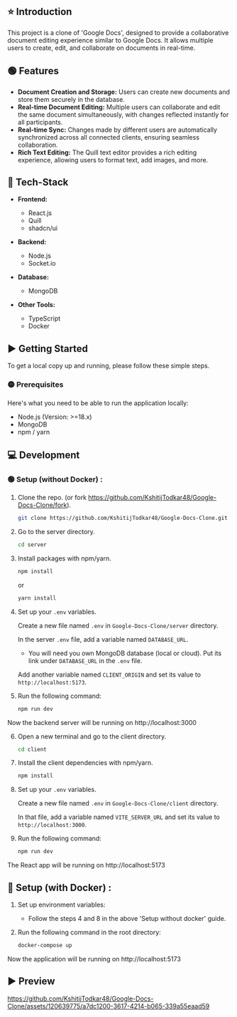 ## ⭐ Introduction
 This project is a clone of 'Google Docs', designed to provide a collaborative document editing experience similar to Google Docs. It allows multiple users to create, edit, and collaborate on documents in real-time.

## 🟢 Features

- **Document Creation and Storage:** Users can create new documents and store them securely in the database.
- **Real-time Document Editing:** Multiple users can collaborate and edit the same document simultaneously, with changes reflected instantly for all participants.
- **Real-time Sync:** Changes made by different users are automatically synchronized across all connected clients, ensuring seamless collaboration.
- **Rich Text Editing:** The Quill text editor provides a rich editing experience, allowing users to format text, add images, and more.

## 🔧 Tech-Stack 

- **Frontend:**
  - React.js
  - Quill
  - shadcn/ui

- **Backend:**
  - Node.js
  - Socket.io

- **Database:**
  - MongoDB

- **Other Tools:**
  - TypeScript
  - Docker

## ▶️ Getting Started

To get a local copy up and running, please follow these simple steps.

### 🟡 Prerequisites

Here's what you need to be able to run the application locally:

- Node.js (Version: >=18.x)
- MongoDB
- npm / yarn

## 💻 Development

### 🟢 Setup (without Docker) :

1. Clone the repo. (or fork https://github.com/KshitijTodkar48/Google-Docs-Clone/fork).

   ```sh
   git clone https://github.com/KshitijTodkar48/Google-Docs-Clone.git
   ```

2. Go to the server directory.
 
   ```sh
   cd server
   ```

3. Install packages with npm/yarn.

   ```sh
   npm install
   ```
   or
   
   ```sh
   yarn install
   ```

   
4. Set up your `.env` variables.

   Create a new file named `.env` in `Google-Docs-Clone/server` directory.

   In the server `.env` file, add a variable named `DATABASE_URL`.
   
   - You will need you own MongoDB database (local or cloud). Put its link under `DATABASE_URL` in the `.env` file.

   Add another variable named `CLIENT_ORIGIN` and set its value to `http://localhost:5173`.

  
5. Run the following command:
   
    ```sh
    npm run dev
    ```

  Now the backend server will be running on http://localhost:3000

6. Open a new terminal and go to the client directory.

   ```sh
   cd client
   ```

7. Install the client dependencies with npm/yarn.

   ```sh
   npm install
   ```

8. Set up your `.env` variables.

   Create a new file named `.env` in `Google-Docs-Clone/client` directory.
   
   In that file, add a variable named `VITE_SERVER_URL` and set its value to `http://localhost:3000`.
   
10. Run the following command: 
    ```sh
    npm run dev
    ```
    
 The React app will be running on http://localhost:5173


## 🐋 Setup (with Docker) :

1. Set up environment variables:
   - Follow the steps 4 and 8 in the above 'Setup without docker' guide.
     

2. Run the following command in the root directory: 
    ```sh
    docker-compose up
    ```

Now the application will be running on http://localhost:5173


## ▶️ Preview

https://github.com/KshitijTodkar48/Google-Docs-Clone/assets/120639775/a7dc1200-3617-4214-b065-339a55eaad59

